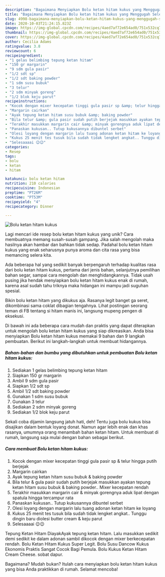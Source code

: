 ```yaml
---
description: "Bagaimana Menyiapkan Bolu ketan hitam kukus yang Menggugah Selera"
title: "Bagaimana Menyiapkan Bolu ketan hitam kukus yang Menggugah Selera"
slug: 4998-bagaimana-menyiapkan-bolu-ketan-hitam-kukus-yang-menggugah-selera
date: 2020-10-03T21:24:15.823Z
image: https://img-global.cpcdn.com/recipes/4aed7af72e654ad0/751x532cq70/bolu-ketan-hitam-kukus-foto-resep-utama.jpg
thumbnail: https://img-global.cpcdn.com/recipes/4aed7af72e654ad0/751x532cq70/bolu-ketan-hitam-kukus-foto-resep-utama.jpg
cover: https://img-global.cpcdn.com/recipes/4aed7af72e654ad0/751x532cq70/bolu-ketan-hitam-kukus-foto-resep-utama.jpg
author: Cecilia Adams
ratingvalue: 3.8
reviewcount: 6
recipeingredient:
- "1 gelas belimbing tepung ketan hitam"
- "150 gr margarin"
- "9 sdm gula pasir"
- "1/2 sdt sp"
- "1/2 sdt baking powder"
- "1 sdm susu bubuk"
- "3 telur"
- "2 sdm minyak goreng"
- "1/2 blok keju parut"
recipeinstructions:
- "Kocok dengan mixer kecepatan tinggi gula pasir sp &amp; telur hingga putih berjejak"
- "Margarin cairkan"
- "Ayak tepung ketan hitam susu bubuk &amp; baking powder"
- "Bila telur &amp; gula pasir sudah putih berjejak masukkan ayakan tepung ketan hitam susu bubuk &amp; baking powder.. Mixer kecepatan rendah"
- "Terakhir masukkan margarin cair &amp; minyak gorengnya aduk lipat dengan spatula hingga tercampur rata"
- "Panaskan kukusan.. Tutup kukusannya dibuntel serbet"
- "Olesi loyang dengan margarin lalu tuang adonan ketan hitam ke loyang"
- "Kukus 25 menit tes tusuk bila sudah tidak lengket angkat.. Tunggu dingin baru diolesi butter cream &amp; keju parut"
- "Selesaaaai 😉😉"
categories:
- Resep
tags:
- bolu
- ketan
- hitam

katakunci: bolu ketan hitam 
nutrition: 210 calories
recipecuisine: Indonesian
preptime: "PT26M"
cooktime: "PT53M"
recipeyield: "4"
recipecategory: Dinner

---
```



![Bolu ketan hitam kukus](https://img-global.cpcdn.com/recipes/4aed7af72e654ad0/751x532cq70/bolu-ketan-hitam-kukus-foto-resep-utama.jpg)

Lagi mencari ide resep bolu ketan hitam kukus yang unik? Cara membuatnya memang susah-susah gampang. Jika salah mengolah maka hasilnya akan hambar dan bahkan tidak sedap. Padahal bolu ketan hitam kukus yang enak seharusnya punya aroma dan cita rasa yang bisa memancing selera kita.

Ada beberapa hal yang sedikit banyak berpengaruh terhadap kualitas rasa dari bolu ketan hitam kukus, pertama dari jenis bahan, selanjutnya pemilihan bahan segar, sampai cara mengolah dan menghidangkannya. Tidak usah pusing jika hendak menyiapkan bolu ketan hitam kukus enak di rumah, karena asal sudah tahu triknya maka hidangan ini mampu jadi suguhan spesial.

Bikin bolu ketan hitam yang dikukus aja. Rasanya legit banget ga seret, dikombinasi sama coklat dibagian tengahnya. Lihat postingan seorang teman di FB tentang si hitam manis ini, langsung mupeng pengen di eksekusi.


Di bawah ini ada beberapa cara mudah dan praktis yang dapat diterapkan untuk mengolah bolu ketan hitam kukus yang siap dikreasikan. Anda bisa menyiapkan Bolu ketan hitam kukus memakai 9 bahan dan 9 langkah pembuatan. Berikut ini langkah-langkah untuk membuat hidangannya.

<!--inarticleads1-->

##### Bahan-bahan dan bumbu yang dibutuhkan untuk pembuatan Bolu ketan hitam kukus:

1. Sediakan 1 gelas belimbing tepung ketan hitam
1. Siapkan 150 gr margarin
1. Ambil 9 sdm gula pasir
1. Siapkan 1/2 sdt sp
1. Ambil 1/2 sdt baking powder
1. Gunakan 1 sdm susu bubuk
1. Gunakan 3 telur
1. Sediakan 2 sdm minyak goreng
1. Sediakan 1/2 blok keju parut


Sekali coba dijamin langsung jatuh hati, deh! Tentu juga bolu kukus bisa disajikan dalam bentuk loyang donat. Namun agar lebih enak dan khas rasanya, umumnya orang menambah bahan ketan hitam. Untuk membuat di rumah, langsung saja mulai dengan bahan sebagai berikut. 

<!--inarticleads2-->

##### Cara membuat Bolu ketan hitam kukus:

1. Kocok dengan mixer kecepatan tinggi gula pasir sp &amp; telur hingga putih berjejak
1. Margarin cairkan
1. Ayak tepung ketan hitam susu bubuk &amp; baking powder
1. Bila telur &amp; gula pasir sudah putih berjejak masukkan ayakan tepung ketan hitam susu bubuk &amp; baking powder.. Mixer kecepatan rendah
1. Terakhir masukkan margarin cair &amp; minyak gorengnya aduk lipat dengan spatula hingga tercampur rata
1. Panaskan kukusan.. Tutup kukusannya dibuntel serbet
1. Olesi loyang dengan margarin lalu tuang adonan ketan hitam ke loyang
1. Kukus 25 menit tes tusuk bila sudah tidak lengket angkat.. Tunggu dingin baru diolesi butter cream &amp; keju parut
1. Selesaaaai 😉😉


Tepung Ketan Hitam DiayakAyak tepung ketan hitam. Lalu masukkan sedikit demi sedikit ke dalam adonan sambil dikocok dengan mixer berkecepatan rendah. Bolu Ketan Hitam Kukus Super Legit. Bolu Susu Dancow Kukus Ekonomis Praktis Sangat Cocok Bagi Pemula. Bolu Kukus Ketan Hitam Cream Cheese. sobat dapur. 

Bagaimana? Mudah bukan? Itulah cara menyiapkan bolu ketan hitam kukus yang bisa Anda praktikkan di rumah. Selamat mencoba!
